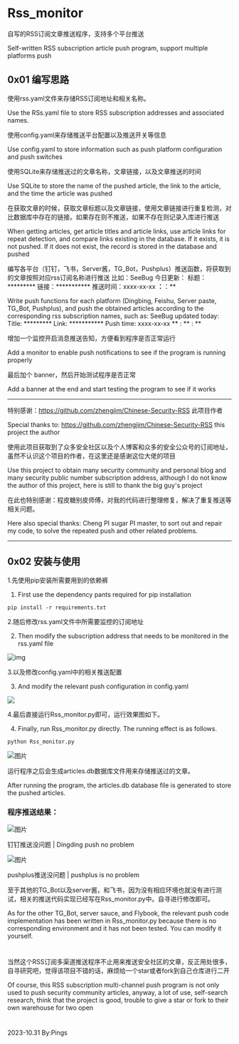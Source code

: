 # Rss_monitor
自写的RSS订阅文章推送程序，支持多个平台推送

Self-written RSS subscription article push program, support multiple platforms push


## 0x01 编写思路

使用rss.yaml文件来存储RSS订阅地址和相关名称。

Use the RSs.yaml file to store RSS subscription addresses and associated names.

使用config.yaml来存储推送平台配置以及推送开关等信息

Use config.yaml to store information such as push platform configuration and push switches

使用SQLite来存储推送过的文章名称，文章链接，以及文章推送的时间

Use SQLite to store the name of the pushed article, the link to the article, and the time the article was pushed

在获取文章的时候，获取文章标题以及文章链接，使用文章链接进行重复检测，对比数据库中存在的链接。如果存在则不推送，如果不存在则记录入库进行推送

When getting articles, get article titles and article links, use article links for repeat detection, and compare links existing in the database. If it exists, it is not pushed. If it does not exist, the record is stored in the database and pushed

编写各平台（钉钉，飞书，Server酱，TG_Bot，Pushplus）推送函数，将获取到的文章按照对应rss订阅名称进行推送  比如：SeeBug 今日更新： 标题：********* 链接：*********** 推送时间：xxxx-xx-xx **：**：**

Write push functions for each platform (Dingbing, Feishu, Server paste, TG_Bot, Pushplus), and push the obtained articles according to the corresponding rss subscription names, such as: SeeBug updated today: Title: ********* Link: *********** Push time: xxxx-xx-xx ** : ** : **

增加一个监控开启消息推送告知，方便看到程序是否正常运行

Add a monitor to enable push notifications to see if the program is running properly

最后加个 banner，然后开始测试程序是否正常

Add a banner at the end and start testing the program to see if it works

---
特别感谢：https://github.com/zhengjim/Chinese-Security-RSS  此项目作者

Special thanks to: https://github.com/zhengjim/Chinese-Security-RSS this project the author

使用此项目获取到了众多安全社区以及个人博客和众多的安全公众号的订阅地址，虽然不认识这个项目的作者，在这里还是感谢这位大佬的项目

Use this project to obtain many security community and personal blog and many security public number subscription address, although I do not know the author of this project, here is still to thank the big guy's project

在此也特别感谢：程皮糖别皮师傅，对我的代码进行整理修复，解决了重复推送等相关问题。

Here also special thanks: Cheng PI sugar PI master, to sort out and repair my code, to solve the repeated push and other related problems.

---
## 0x02 安装与使用

1.先使用pip安装所需要用到的依赖裤

1. First use the dependency pants required for pip installation
```
pip install -r requirements.txt
```

2.随后修改rss.yaml文件中所需要监控的订阅地址

2. Then modify the subscription address that needs to be monitored in the rss.yaml file

![img](https://mmbiz.qpic.cn/mmbiz_jpg/WqibHnoQAhZfsQbNu18WVZq52MFWZneZkInXJowZvPPMd6fehoxsIeuvpdazg5QpwK1icdEE7kkVwdDE3EsMsRsg/640?wx_fmt=jpeg&wxfrom=13&tp=wxpic)

3.以及修改config.yaml中的相关推送配置

3. And modify the relevant push configuration in config.yaml

![](https://mmbiz.qpic.cn/mmbiz_jpg/WqibHnoQAhZfsQbNu18WVZq52MFWZneZk1ticib6YscmiapaJDjefQExxjmOMhEQhJlYOJlUTYNbdXyps6tVLvUZRw/640?wx_fmt=jpeg&tp=wxpic&wxfrom=5&wx_lazy=1&wx_co=1)

4.最后直接运行Rss_monitor.py即可，运行效果图如下。

4. Finally, run Rss_monitor.py directly. The running effect is as follows.
```
python Rss_monitor.py
```

![图片](https://mmbiz.qpic.cn/mmbiz_jpg/WqibHnoQAhZfsQbNu18WVZq52MFWZneZkxdibOkr4ZQtPfibhUO1UjOf9Fk6scb6MB93ws1GnWeW7ice2ticCNIQX8w/640?wx_fmt=jpeg&tp=wxpic&wxfrom=5&wx_lazy=1&wx_co=1)

运行程序之后会生成articles.db数据库文件用来存储推送过的文章。

After running the program, the articles.db database file is generated to store the pushed articles.


### 程序推送结果：

![图片](https://mmbiz.qpic.cn/mmbiz_jpg/WqibHnoQAhZeclibJDa6s6qg8DwVTpZVEWTyfkPODftgAQP2bmHX16mflp3C7tqBib9cAe47dVaBam9xt4f21bO2A/640?wx_fmt=jpeg&tp=wxpic&wxfrom=5&wx_lazy=1&wx_co=1)

钉钉推送没问题 | Dingding push no problem 

![图片](https://mmbiz.qpic.cn/mmbiz_jpg/WqibHnoQAhZeclibJDa6s6qg8DwVTpZVEWXGAtJPicEfs3TiaBlAvia5CnPSrzuHCWp0gH1icj1rnxT8BfhcENfEJV6g/640?wx_fmt=jpeg&tp=wxpic&wxfrom=5&wx_lazy=1&wx_co=1)

pushplus推送没问题 | pushplus is no problem


至于其他的TG_Bot以及server酱，和飞书，因为没有相应环境也就没有进行测试，相关的推送代码实现已经写在Rss_monitor.py中。自寻进行修改即可。

As for the other TG_Bot, server sauce, and Flybook, the relevant push code implementation has been written in Rss_monitor.py because there is no corresponding environment and it has not been tested. You can modify it yourself.




#  
当然这个RSS订阅多渠道推送程序不止用来推送安全社区的文章，反正用处很多，自寻研究吧，觉得该项目不错的话，麻烦给一个star或者fork到自己仓库进行二开

Of course, this RSS subscription multi-channel push program is not only used to push security community articles, anyway, a lot of use, self-search research, think that the project is good, trouble to give a star or fork to their own warehouse for two open
#  
2023-10.31 By:Pings

